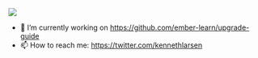 ![](https://images.unsplash.com/photo-1593462512927-2d51160b5981?ixlib=rb-1.2.1&ixid=eyJhcHBfaWQiOjEyMDd9&auto=format&fit=crop&w=1650&q=80)

- 🔭 I’m currently working on https://github.com/ember-learn/upgrade-guide
- 📫 How to reach me: https://twitter.com/kennethlarsen
